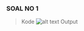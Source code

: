 ### SOAL NO 1
> Kode
![alt text](?https://github.com/adindasyv/2141720096-mobile-2023/blob/main/week-02/docs/soal1.png)
> Output
